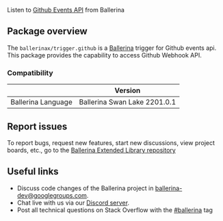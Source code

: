 Listen to [Github Events API](https://docs.github.com/en/developers/webhooks-and-events/webhooks) from Ballerina

## Package overview
The `ballerinax/trigger.github` is a [Ballerina](https://ballerina.io/) trigger for Github events api.
This package provides the capability to access Github Webhook API.

### Compatibility
|                               | Version                        |
|-------------------------------|--------------------------------|
| Ballerina Language            | Ballerina Swan Lake 2201.0.1   |

## Report issues
To report bugs, request new features, start new discussions, view project boards, etc., go to the [Ballerina Extended Library repository](https://github.com/ballerina-platform/ballerina-extended-library)

## Useful links
- Discuss code changes of the Ballerina project in [ballerina-dev@googlegroups.com](mailto:ballerina-dev@googlegroups.com).
- Chat live with us via our [Discord server](https://discord.gg/ballerinalang).
- Post all technical questions on Stack Overflow with the [#ballerina](https://stackoverflow.com/questions/tagged/ballerina) tag